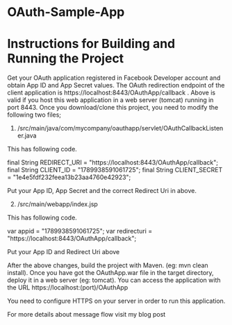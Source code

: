 # OAuth-Sample-App

# Instructions for Building and Running the Project

Get your OAuth application registered in Facebook Developer account and obtain App ID and App Secret values. The OAuth redirection endpoint of the client application is https://localhost:8443/OAuthApp/callback . Above is valid if you host this web application in a web server (tomcat) running in port 8443. Once you download/clone this project, you need to modify the following two files;

  1.   /src/main/java/com/mycompany/oauthapp/servlet/OAuthCallbackListener.java

This has following code.

final String REDIRECT_URI = "https://localhost:8443/OAuthApp/callback"; final String CLIENT_ID = "1789938591061725"; final String CLIENT_SECRET = "1e4e5fdf232feea13b23aa4760e42923";

Put your App ID, App Secret and the correct Redirect Uri in above.

  2.  /src/main/webapp/index.jsp

This has following code.

var appid = "1789938591061725"; var redirecturi = "https://localhost:8443/OAuthApp/callback";

Put your App ID and Redirect Uri above

After the above changes, build the project with Maven. (eg: mvn clean install). Once you have got the OAuthApp.war file in the target directory, deploy it in a web server (eg: tomcat). You can access the application with the URL https://localhost:(port)/OAuthApp

You need to configure HTTPS on your server in order to run this application.

For more details about message flow visit my blog post 
